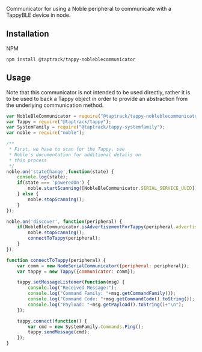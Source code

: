 Communicator for using a Noble peripheral to communicate with a 
TappyBLE device in node.

## Installation
NPM
```
npm install @taptrack/tappy-nobleblecommunicator
```

## Usage
Note that this communicator is not intended to be used directly, rather
it is to be used to back a Tappy object in order to provide an 
abstraction from the underlying communication method.

```javascript
var NobleBleCommunicator = require("@taptrack/tappy-nobleblecommunicator");
var Tappy = require("@taptrack/tappy");
var SystemFamily = require("@taptrack/tappy-systemfamily");
var noble = require("noble");

/**
 * First, we have to scan for the Tappy, see 
 * Noble's documentation for additional details on 
 * this process
 */
noble.on('stateChange',function(state) {
    console.log(state);
    if(state === 'poweredOn') {
        noble.startScanning([NobleBleCommunicator.SERIAL_SERVICE_UUID]);
    } else {
        noble.stopScanning();
    }
});

noble.on('discover', function(peripheral) {
    if(NobleBleCommunicator.isAdvertisementForTappy(peripheral.advertisement)) {
        noble.stopScanning();
        connectToTappy(peripheral);
    }
});

function connectToTappy(peripheral) {
    var comm = new NodeSerialCommunicator({peripheral: peripheral});
    var tappy = new Tappy({communicator: comm});

    tappy.setMessageListener(function(msg) {
        console.log("Received Message:");
        console.log("Command Family: "+msg.getCommandFamily());
        console.log("Command Code: "+msg.getCommandCode().toString());
        console.log("Payload: "+msg.getPayload().toString()+"\n");
    });

    tappy.connect(function() {
        var cmd = new SystemFamily.Commands.Ping();
        tappy.sendMessage(cmd);
    });
}
```
